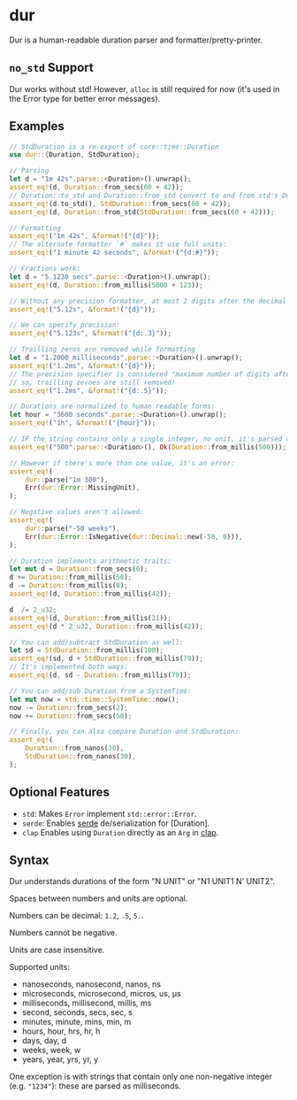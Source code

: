# dur
Dur is a human-readable duration parser and formatter/pretty-printer.

## `no_std` Support
Dur works without std! However, `alloc` is still required for now (it's used in the Error type for better error messages).

## Examples
```rust
// StdDuration is a re-export of core::time::Duration
use dur::{Duration, StdDuration};

// Parsing
let d = "1m 42s".parse::<Duration>().unwrap();
assert_eq!(d, Duration::from_secs(60 + 42));
// Duration::to_std and Duration::from_std convert to and from std's Duration:
assert_eq!(d.to_std(), StdDuration::from_secs(60 + 42));
assert_eq!(d, Duration::from_std(StdDuration::from_secs(60 + 42)));

// Formatting
assert_eq!("1m 42s", &format!("{d}"));
// The alternate formatter `#` makes it use full units:
assert_eq!("1 minute 42 seconds", &format!("{d:#}"));

// Fractions work:
let d = "5.1230 secs".parse::<Duration>().unwrap();
assert_eq!(d, Duration::from_millis(5000 + 123));

// Without any precision formatter, at most 2 digits after the decimal point are printed:
assert_eq!("5.12s", &format!("{d}"));

// We can specify precision:
assert_eq!("5.123s", &format!("{d:.3}"));

// Trailling zeros are removed while formatting
let d = "1.2000 milliseconds".parse::<Duration>().unwrap();
assert_eq!("1.2ms", &format!("{d}"));
// The precision specifier is considered "maximum number of digits after the decimal point"
// so, trailling zeroes are still removed!
assert_eq!("1.2ms", &format!("{d:.5}"));

// Durations are normalized to human readable forms:
let hour = "3600 seconds".parse::<Duration>().unwrap();
assert_eq!("1h", &format!("{hour}"));

// IF the string contains only a single integer, no unit, it's parsed as milliseconds:
assert_eq!("500".parse::<Duration>(), Ok(Duration::from_millis(500)));

// However if there's more than one value, it's an error:
assert_eq!(
	dur::parse("1m 300"),
	Err(dur::Error::MissingUnit),
);

// Negative values aren't allowed:
assert_eq!(
	dur::parse("-50 weeks"),
	Err(dur::Error::IsNegative(dur::Decimal::new(-50, 0))),
);

// Duration implements arithmetic traits:
let mut d = Duration::from_secs(0);
d += Duration::from_millis(50);
d -= Duration::from_millis(8);
assert_eq!(d, Duration::from_millis(42));

d  /= 2_u32;
assert_eq!(d, Duration::from_millis(21));
assert_eq!(d * 2_u32, Duration::from_millis(42));

// You can add/subtract StdDuration as well:
let sd = StdDuration::from_millis(100);
assert_eq!(sd, d + StdDuration::from_millis(79));
// It's implemented both ways:
assert_eq!(d, sd - Duration::from_millis(79));

// You can add/sub Duration from a SystemTime:
let mut now = std::time::SystemTime::now();
now -= Duration::from_secs(2);
now += Duration::from_secs(50);

// Finally, you can also compare Duration and StdDuration:
assert_eq!(
	Duration::from_nanos(30),
	StdDuration::from_nanos(30),
);
```

## Optional Features
- `std`: Makes `Error` implement `std::error::Error`.
- `serde`: Enables [serde](https://crates.io/crates/serde) de/serialization for [Duration].
- `clap` Enables using `Duration` directly as an `Arg` in [clap](https://crates.io/crates/clap).

## Syntax
Dur understands durations of the form "N UNIT" or "N1 UNIT1 N' UNIT2".

Spaces between numbers and units are optional.

Numbers can be decimal: `1.2`, `.5`, `5.`.

Numbers cannot be negative.

Units are case insensitive.

Supported units:
- nanoseconds, nanosecond, nanos, ns
- microseconds, microsecond, micros, us, µs
- milliseconds, millisecond, millis, ms
- second, seconds, secs, sec, s
- minutes, minute, mins, min, m
- hours, hour, hrs, hr, h
- days, day, d
- weeks, week, w
- years, year, yrs, yr, y

One exception is with strings that contain only one non-negative integer (e.g. `"1234"`): these are parsed as milliseconds.
